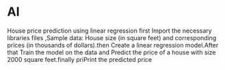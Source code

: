 # AI
House price prediction using linear regression
first Import the necessary libraries files ,Sample data: House size (in square feet) and corresponding prices (in thousands of dollars).then Create a linear regression model.After that Train the model on the data and Predict the price of a house with size 2000 square feet.finally priPrint the predicted price
